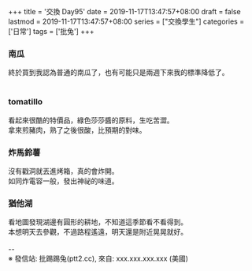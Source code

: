 +++
title = '交換 Day95'
date = 2019-11-17T13:47:57+08:00
draft = false
lastmod = 2019-11-17T13:47:57+08:00
series = ["交換學生"]
categories = ['日常']
tags = ['批兔']
+++
### 南瓜 
終於買到我認為普通的南瓜了，也有可能只是兩週下來我的標準降低了。<br>
<br>
### tomatillo 
看起來很酷的特價品，綠色莎莎醬的原料，生吃苦澀。<br>
拿來煎豬肉，熟了之後很酸，比預期的對味。<br>

### 炸馬鈴薯 
沒有戳洞就丟進烤箱，真的會炸開。<br>
如同炸電容一般，發出神祕的味道。<br>

### 猶他湖 
看地圖發現湖邊有圓形的耕地，不知道這季節看不看得到。<br>
本想明天去參觀，不過路程遙遠，明天還是附近晃晃就好。<br>
<br>
--<br>
※ 發信站: 批踢踢兔(ptt2.cc), 來自: xxx.xxx.xxx.xxx (美國)<br>

